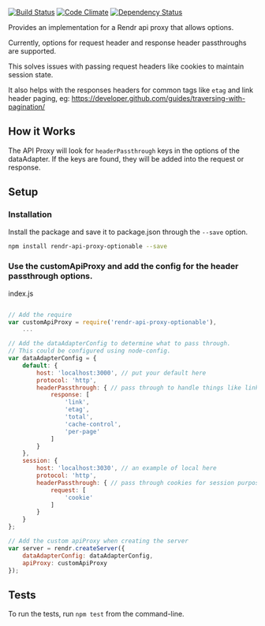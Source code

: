 [![Build Status](https://travis-ci.org/crwang/rendr-api-proxy-optionable.svg?branch=master)](https://travis-ci.org/crwang/rendr-api-proxy-optionable) 
[![Code Climate](https://codeclimate.com/github/crwang/rendr-api-proxy-optionable/badges/gpa.svg)](https://codeclimate.com/github/crwang/rendr-api-proxy-optionable)
[![Dependency Status](https://david-dm.org/crwang/rendr-api-proxy-optionable.png)](https://david-dm.org/crwang/rendr-api-proxy-optionable)

Provides an implementation for a Rendr api proxy that allows options.

Currently, options for request header and response header passthroughs are supported.

This solves issues with passing request headers like cookies to maintain session state.

It also helps with the responses headers for common tags like `etag` and link header paging, eg: https://developer.github.com/guides/traversing-with-pagination/

## How it Works

The API Proxy will look for `headerPassthrough` keys in the options of the dataAdapter.  If the keys are found, they will be added into the request or response.

## Setup

### Installation

Install the package and save it to package.json through the `--save` option.

```bash
npm install rendr-api-proxy-optionable --save
```

### Use the customApiProxy and add the config for the header passthrough options.

index.js

```js

// Add the require
var customApiProxy = require('rendr-api-proxy-optionable'),
    ...

// Add the dataAdapterConfig to determine what to pass through.
// This could be configured using node-config.
var dataAdapterConfig = {
    default: {
        host: 'localhost:3000', // put your default here
        protocol: 'http',
        headerPassthrough: { // pass through to handle things like link headers
            response: [
                'link',
                'etag',
                'total',
                'cache-control',
                'per-page'
            ]
        }
    },
    session: {
        host: 'localhost:3030', // an example of local here
        protocol: 'http',
        headerPassthrough: { // pass through cookies for session purposes
            request: [
                'cookie'
            ]
        }
    }
};

// Add the custom apiProxy when creating the server
var server = rendr.createServer({
    dataAdapterConfig: dataAdapterConfig,
    apiProxy: customApiProxy
});
```


## Tests

To run the tests, run `npm test` from the command-line.
